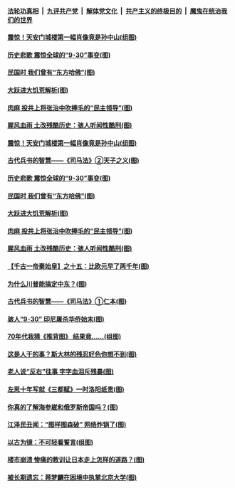####  [法轮功真相](../../../../basic/blob/master/README.md?t=10010731) &nbsp;|&nbsp; [九评共产党](../../../../9ping.md/blob/master/README.md?t=10010731) &nbsp;|&nbsp; [解体党文化](../../../../jtdwh.md/blob/master/README.md?t=10010731)  &nbsp;|&nbsp; [共产主义的终极目的](../../../../gczydzjmd.md/blob/master/README.md?t=10010731) &nbsp;|&nbsp; [魔鬼在统治我们的世界](../../../../mgztzwmdsj.md/blob/master/README.md?t=10010731) 

#### [震惊！天安门城楼第一幅肖像竟是孙中山(组图)](../pages/p6/947523.md?t=10010731) 

#### [历史悲歌 震惊全球的“9･30”事变(图)](../pages/p6/930030.md?t=10010731) 

#### [民国时 我们曾有“东方哈佛”(图)](../pages/p6/947030.md?t=10010731) 

#### [大跃进大饥荒解析(图)](../pages/p6/947514.md?t=10010731) 

#### [肉麻 投共上将张治中吹捧毛的“民主领导”(图)](../pages/p6/947026.md?t=10010731) 

#### [腥风血雨 土改残酷历史：骇人听闻性酷刑(图)](../pages/p6/947521.md?t=10010731) 

#### [震惊！天安门城楼第一幅肖像竟是孙中山(组图)](../pages/p6/947523.md?t=10010731) 

#### [古代兵书的智慧——《司马法》②天子之义(图)](../pages/p6/947110.md?t=10010731) 

#### [历史悲歌 震惊全球的“9･30”事变(图)](../pages/p6/930030.md?t=10010731) 

#### [民国时 我们曾有“东方哈佛”(图)](../pages/p6/947030.md?t=10010731) 

#### [大跃进大饥荒解析(图)](../pages/p6/947514.md?t=10010731) 

#### [肉麻 投共上将张治中吹捧毛的“民主领导”(图)](../pages/p6/947026.md?t=10010731) 

#### [腥风血雨 土改残酷历史：骇人听闻性酷刑(图)](../pages/p6/947521.md?t=10010731) 

#### [【千古一帝秦始皇】之十五：比欧元早了两千年(图)](../pages/p6/945193.md?t=10010731) 

#### [为什么川普能搞定中东？(图)](../pages/p6/946885.md?t=10010731) 

#### [古代兵书的智慧——《司马法》①仁本(图)](../pages/p6/947109.md?t=10010731) 

#### [骇人“9･30” 印尼屠杀华侨始末(图)](../pages/p6/930029.md?t=10010731) 

#### [70年代我猜《推背图》 结果竟……(组图)](../pages/p6/947027.md?t=10010731) 

#### [这是人干的事？斯大林的残忍好色你想不到(图)](../pages/p6/946534.md?t=10010731) 

#### [老人说“反右”往事 字字血泪斥残暴(图)](../pages/p6/946909.md?t=10010731) 

#### [左思十年写就《三都赋》一时洛阳纸贵(图)](../pages/p6/946833.md?t=10010731) 

#### [你真的了解海参崴和俄罗斯帝国吗？(图)](../pages/p6/945242.md?t=10010731) 

#### [江泽民丑闻：“图样图森破” 网络炸锅了(图)](../pages/p6/945661.md?t=10010731) 

#### [以古为镜：不可轻看誓言(组图)](../pages/p6/947154.md?t=10010731) 

#### [楼市崩溃 惨痛的教训让日本走上怎样的道路？(图)](../pages/p6/947218.md?t=10010731) 

#### [被长期遗忘：蒋梦麟在困境中执掌北京大学(图)](../pages/p6/946663.md?t=10010731) 

